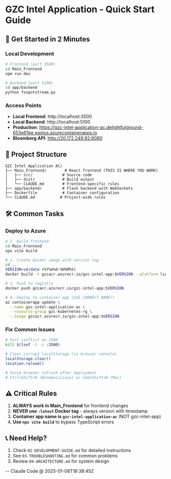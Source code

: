 # GZC Intel Application - Quick Start Guide

## 🚀 Get Started in 2 Minutes

### Local Development
```bash
# Frontend (port 3500)
cd Main_Frontend
npm run dev

# Backend (port 5100) 
cd app/backend
python fxspotstream.py
```

### Access Points
- **Local Frontend**: http://localhost:3500
- **Local Backend**: http://localhost:5100
- **Production**: https://gzc-intel-application-ac.delightfulground-653e61be.eastus.azurecontainerapps.io
- **Bloomberg API**: http://20.172.249.92:8080

## 📁 Project Structure
```
GZC Intel Application AC/
├── Main_Frontend/        # React frontend (THIS IS WHERE YOU WORK)
│   ├── src/             # Source code
│   ├── dist/            # Build output
│   └── CLAUDE.md        # Frontend-specific rules
├── app/backend/         # Flask backend with WebSockets
├── Dockerfile           # Container configuration
└── CLAUDE.md           # Project-wide rules
```

## 🛠 Common Tasks

### Deploy to Azure
```bash
# 1. Build frontend
cd Main_Frontend
npx vite build

# 2. Create Docker image with version tag
cd ..
VERSION=v$(date +%Y%m%d-%H%M%S)
docker build -t gzcacr.azurecr.io/gzc-intel-app:$VERSION --platform linux/amd64 .

# 3. Push to registry
docker push gzcacr.azurecr.io/gzc-intel-app:$VERSION

# 4. Deploy to container app (USE CORRECT NAME!)
az containerapp update \
  --name gzc-intel-application-ac \
  --resource-group gzc-kubernetes-rg \
  --image gzcacr.azurecr.io/gzc-intel-app:$VERSION
```

### Fix Common Issues
```bash
# Port conflict on 3500
kill $(lsof -t -i :3500)

# Clear corrupt localStorage (in browser console)
localStorage.clear()
location.reload()

# Force browser refresh after deployment
# Ctrl+Shift+R (Windows/Linux) or Cmd+Shift+R (Mac)
```

## ⚠️ Critical Rules
1. **ALWAYS work in Main_Frontend** for frontend changes
2. **NEVER use `:latest` Docker tag** - always version with timestamp
3. **Container app name is `gzc-intel-application-ac`** (NOT gzc-intel-app)
4. **Use `npx vite build`** to bypass TypeScript errors

## 📞 Need Help?
1. Check `02-DEVELOPMENT-GUIDE.md` for detailed instructions
2. See `03-TROUBLESHOOTING.md` for common problems
3. Review `04-ARCHITECTURE.md` for system design

-- Claude Code @ 2025-01-08T18:38:45Z